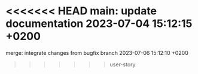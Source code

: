 <<<<<<< HEAD
main: update documentation 2023-07-04 15:12:15 +0200
=======
merge: integrate changes from bugfix branch 2023-07-06 15:12:10 +0200
>>>>>>> user-story
